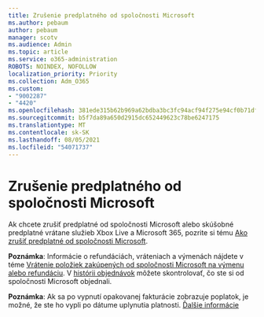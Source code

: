 ```yaml
---
title: Zrušenie predplatného od spoločnosti Microsoft
ms.author: pebaum
author: pebaum
manager: scotv
ms.audience: Admin
ms.topic: article
ms.service: o365-administration
ROBOTS: NOINDEX, NOFOLLOW
localization_priority: Priority
ms.collection: Adm_O365
ms.custom:
- "9002287"
- "4420"
ms.openlocfilehash: 381ede315b62b969a62bdba3bc3fc94acf94f275e94cf0b71dfd20c000f6b517
ms.sourcegitcommit: b5f7da89a650d2915dc652449623c78be6247175
ms.translationtype: MT
ms.contentlocale: sk-SK
ms.lasthandoff: 08/05/2021
ms.locfileid: "54071737"
---
```

# <a name="cancel-microsoft-subscription"></a>Zrušenie predplatného od spoločnosti Microsoft

Ak chcete zrušiť predplatné od spoločnosti Microsoft alebo skúšobné predplatné vrátane služieb Xbox Live a Microsoft 365, pozrite si tému [Ako zrušiť predplatné od spoločnosti Microsoft](https://support.microsoft.com/help/4027815).

**Poznámka**: Informácie o refundáciách, vráteniach a výmenách nájdete v téme [Vrátenie položiek zakúpených od spoločnosti Microsoft na výmenu alebo refundáciu](https://support.microsoft.com/help/10558). V [histórii objednávok](https://account.microsoft.com/billing/orders/) môžete skontrolovať, čo ste si od spoločnosti Microsoft objednali. 

**Poznámka**: Ak sa po vypnutí opakovanej fakturácie zobrazuje poplatok, je možné, že ste ho vypli po dátume uplynutia platnosti. [Ďalšie informácie](https://support.microsoft.com/help/10640) 
